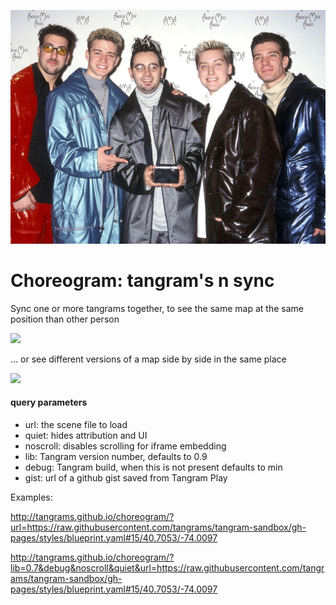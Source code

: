 ![](imgs/nsync.jpg)

# Choreogram: tangram's n sync

Sync one or more tangrams together, to see the same map at the same position than other person

![](imgs/01.gif) 

... or see different versions of a map side by side in the same place

![](imgs/00.gif)

#### query parameters

- url: the scene file to load
- quiet: hides attribution and UI
- noscroll: disables scrolling for iframe embedding
- lib: Tangram version number, defaults to 0.9
- debug: Tangram build, when this is not present defaults to min
- gist: url of a github gist saved from Tangram Play

Examples:

http://tangrams.github.io/choreogram/?url=https://raw.githubusercontent.com/tangrams/tangram-sandbox/gh-pages/styles/blueprint.yaml#15/40.7053/-74.0097

http://tangrams.github.io/choreogram/?lib=0.7&debug&noscroll&quiet&url=https://raw.githubusercontent.com/tangrams/tangram-sandbox/gh-pages/styles/blueprint.yaml#15/40.7053/-74.0097

